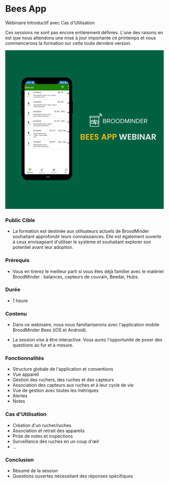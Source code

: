 # Bees App
Webinaire Introductif avec Cas d'Utilisation

Ces sessions ne sont pas encore entièrement définies. L'une des raisons en est que nous attendons une mise à jour importante ce printemps et nous commencerons la formation sur cette toute dernière version.

![](./90_training.assets/bapp_training.png#smallImg)

### Public Cible
- La formation est destinée aux utilisateurs actuels de BroodMinder souhaitant approfondir leurs connaissances. Elle est également ouverte à ceux envisageant d'utiliser le système et souhaitant explorer son potentiel avant leur adoption.

### Prérequis
- Vous en tirerez le meilleur parti si vous êtes déjà familier avec le matériel BroodMinder : balances, capteurs de couvain, Beedar, Hubs.

### Durée
- 1 heure

### Contenu
- Dans ce webinaire, nous nous familiariserons avec l'application mobile BroodMinder Bees (iOS et Android).

- La session vise à être interactive. Vous aurez l'opportunité de poser des questions au fur et à mesure.

### Fonctionnalités
- Structure globale de l'application et conventions
- Vue appareil
- Gestion des ruchers, des ruches et des capteurs
- Association des capteurs aux ruches et à leur cycle de vie
- Vue de gestion avec toutes les métriques
- Alertes
- Notes

### Cas d'Utilisation
- Création d'un rucher/ruches
- Association et retrait des appareils
- Prise de notes et inspections
- Surveillance des ruches en un coup d'œil
- ...

### Conclusion
- Résumé de la session
- Questions ouvertes nécessitant des réponses spécifiques
